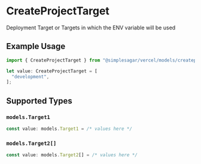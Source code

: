 # CreateProjectTarget

Deployment Target or Targets in which the ENV variable will be used

## Example Usage

```typescript
import { CreateProjectTarget } from "@simplesagar/vercel/models/createprojectop.js";

let value: CreateProjectTarget = [
  "development",
];
```

## Supported Types

### `models.Target1`

```typescript
const value: models.Target1 = /* values here */
```

### `models.Target2[]`

```typescript
const value: models.Target2[] = /* values here */
```

